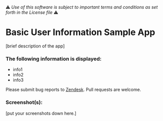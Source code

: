 :warning: *Use of this software is subject to important terms and conditions as set forth in the License file* :warning:

# Basic User Information Sample App

[brief description of the app]

### The following information is displayed:

* info1
* info2
* info3

Please submit bug reports to [Zendesk](https://support.zendesk.com/requests/new). Pull requests are welcome.

### Screenshot(s):
[put your screenshots down here.]

